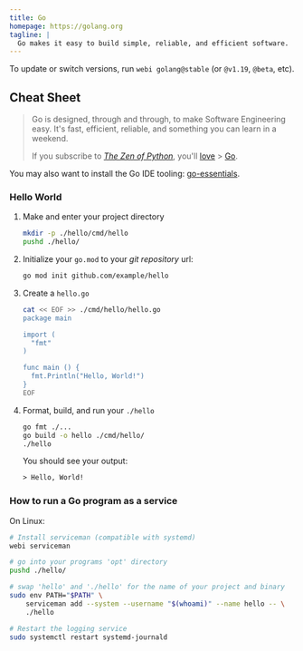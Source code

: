 ```yaml
---
title: Go
homepage: https://golang.org
tagline: |
  Go makes it easy to build simple, reliable, and efficient software.
---
```


To update or switch versions, run `webi golang@stable` (or `@v1.19`, `@beta`,
etc).

## Cheat Sheet

> Go is designed, through and through, to make Software Engineering easy. It's
> fast, efficient, reliable, and something you can learn in a weekend.
>
> If you subscribe to
> [_The Zen of Python_](https://www.python.org/dev/peps/pep-0020/), you'll
> [love](https://go-proverbs.github.io/) >
> [Go](https://www.youtube.com/watch?v=PAAkCSZUG1c).

You may also want to install the Go IDE tooling:
[go-essentials](/go-essentials).

### Hello World

1. Make and enter your project directory
   ```bash
   mkdir -p ./hello/cmd/hello
   pushd ./hello/
   ```
2. Initialize your `go.mod` to your _git repository_ url:
   ```bash
   go mod init github.com/example/hello
   ```
3. Create a `hello.go`

   ```bash
   cat << EOF >> ./cmd/hello/hello.go
   package main

   import (
     "fmt"
   )

   func main () {
     fmt.Println("Hello, World!")
   }
   EOF
   ```

4. Format, build, and run your `./hello`
   ```bash
   go fmt ./...
   go build -o hello ./cmd/hello/
   ./hello
   ```
   You should see your output:
   ```txt
   > Hello, World!
   ```

### How to run a Go program as a service

On Linux:

```bash
# Install serviceman (compatible with systemd)
webi serviceman
```

```bash
# go into your programs 'opt' directory
pushd ./hello/

# swap 'hello' and './hello' for the name of your project and binary
sudo env PATH="$PATH" \
    serviceman add --system --username "$(whoami)" --name hello -- \
    ./hello

# Restart the logging service
sudo systemctl restart systemd-journald
```
